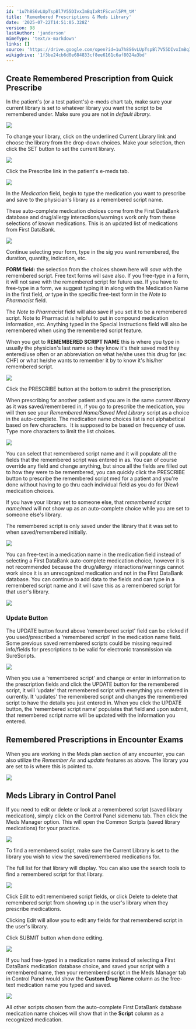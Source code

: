 ```yaml
---
id: '1u7h8S6vLUpTspBl7V55DIvxImBqIxRtFScvnl5PM_tM'
title: 'Remembered Prescriptions & Meds Library'
date: '2025-07-22T14:51:05.328Z'
version: 98
lastAuthor: 'janderson'
mimeType: 'text/x-markdown'
links: []
source: 'https://drive.google.com/open?id=1u7h8S6vLUpTspBl7V55DIvxImBqIxRtFScvnl5PM_tM'
wikigdrive: '1f3be24cb6d0e684833cf8ee6161c6af8024a3bd'
---
```

## Create Remembered Prescription from Quick Prescribe

In the patient's (or a test patient's) e-meds chart tab, make sure your current library is set to whatever library you want the script to be remembered under. Make sure you are not in *default library.*

![](../remembered-prescriptions-and-meds-library.assets/5728a02b4d98070c821d5e77f7e1380e.png)

To change your library, click on the underlined Current Library link and choose the library from the drop-down choices. Make your selection, then click the SET button to set the current library.

![](../remembered-prescriptions-and-meds-library.assets/ce8bb70a0aebfffb90fbf3a9d514fff5.png)

Click the Prescribe link in the patient's e-meds tab.

![](../remembered-prescriptions-and-meds-library.assets/6d07ad2d7b19177ad2a1d729b68978dd.png)

In the *Medication* field, begin to type the medication you want to prescribe and save to the physician's library as a remembered script name.

These auto-complete medication choices come from the First DataBank database and drug/allergy interactions/warnings work only from these selections of known medications. This is an updated list of medications from First DataBank.

![](../remembered-prescriptions-and-meds-library.assets/2c2e44f6525327a62ada53d6df2211a2.png)

Continue selecting your form, type in the sig you want remembered, the duration, quantity, indication, etc.

**FORM field:** the selection from the choices shown here will *save* with the remembered script. Free text forms will save also. If you free-type in a form, it will not save with the remembered script for future use. If you have to free-type in a form, we suggest typing it in along with the Medication Name in the first field, *or* type in the specific free-text form in the *Note to Pharmacist* field.

The *Note to Pharmacist* field will also save if you set it to be a remembered script. Note to Pharmacist is helpful to put in compound medication information, etc. Anything typed in the Special Instructions field will also be remembered when using the remembered script feature.

When you get to **REMEMBERED SCRIPT NAME** this is where you type in usually the physician's last name so they know it's their saved med they entered/use often or an abbreviation on what he/she uses this drug for (ex: CHF) or what he/she wants to remember it by to know it's his/her remembered script.

![](../remembered-prescriptions-and-meds-library.assets/9ce81a4652ce9711ddb53247b58275eb.png)

Click the PRESCRIBE button at the bottom to submit the prescription.

When prescribing for another patient and you are in the same *current library* as it was saved/remembered in, if you go to prescribe the medication, you will then see your *Remembered Name/Saved Med Library* script as a choice in the auto-complete. The medication name choices list is not alphabetical based on few characters.  It is supposed to be based on frequency of use. Type more characters to limit the list choices.

![](../remembered-prescriptions-and-meds-library.assets/cff27766189bcfd33e5e6b9bf2d09d1a.png)

You can select that remembered script name and it will populate all the fields that the remembered script was entered in as. You can of course override any field and change anything, but since all the fields are filled out to how they were to be remembered, you can quickly click the PRESCRIBE button to prescribe the remembered script med for a patient and you're done without having to go thru each individual field as you do for (New) medication choices.

If you have your library set to someone else, that *remembered script name/med* will not show up as an auto-complete choice while you are set to someone else's library.

The remembered script is only saved under the library that it was set to when saved/remembered initially.

![](../remembered-prescriptions-and-meds-library.assets/a037bfd95061c34f85cd7f7a9b912dfb.png)

You can free-text in a medication name in the medication field instead of selecting a First DataBank auto-complete medication choice, however it is not recommended because the drug/allergy interactions/warnings cannot work since it is an unrecognized medication and not in the First DataBank database. You can continue to add data to the fields and can type in a remembered script name and it will save this as a remembered script for that user's library.

![](../remembered-prescriptions-and-meds-library.assets/79abfd11190a110d1fbadada0fe7b77a.png)

### Update Button

The UPDATE button found above ‘remembered script' field can be clicked if you used/prescribed a ‘remembered script' in the medication name field. Some previous saved remembered scripts could be missing required info/fields for prescriptions to be valid for electronic transmission via SureScripts.

![](../remembered-prescriptions-and-meds-library.assets/dbb1da191759d25f4092a0b2b157247d.png)

When you use a ‘remembered script' and change or enter in information to the prescription fields and click the UPDATE button for the remembered script, it will ‘update' that remembered script with everything you entered in currently. It ‘updates' the remembered script and changes the remembered script to have the details you just entered in. When you click the UPDATE button, the ‘remembered script name' populates that field and upon submit, that remembered script name will be updated with the information you entered.

## Remembered Prescriptions in Encounter Exams

When you are working in the Meds plan section of any encounter, you can also utilize the *Remember As* and *update* features as above. The library you are set to is where this is pointed to.

![](../remembered-prescriptions-and-meds-library.assets/d90f5484897012679365d26ca80a8046.png)

## Meds Library in Control Panel

If you need to edit or delete or look at a remembered script (saved library medication), simply click on the Control Panel sidemenu tab. Then click the Meds Manager option. This will open the Common Scripts (saved library medications) for your practice.

![](../remembered-prescriptions-and-meds-library.assets/5437e5f3755e9e2ed03cb346b03d92dc.png)

To find a remembered script, make sure the Current Library is set to the library you wish to view the saved/remembered medications for.

The full list for that library will display. You can also use the search tools to find a remembered script for that library.

![](../remembered-prescriptions-and-meds-library.assets/4ddf8ac729173b36d5047cb50236f863.png)

Click Edit to edit remembered script fields, or click Delete to delete that remembered script from showing up in the user's library when they prescribe medications.

Clicking Edit will allow you to edit any fields for that remembered script in the user's library.

Click SUBMIT button when done editing.

![](../remembered-prescriptions-and-meds-library.assets/363fc705924f575321ce68917e20feba.png)

If you had free-typed in a medication name instead of selecting a First DataBank medication database choice, and saved your script with a remembered name, then your remembered script in the Meds Manager tab in Control Panel would show the **Custom Drug Name** column as the free-text medication name you typed and saved.

![](../remembered-prescriptions-and-meds-library.assets/4bd8c1300b0b8fcebab861b84fec1e8e.png)

All other scripts chosen from the auto-complete First DataBank database medication name choices will show that in the **Script** column as a recognized medication.
